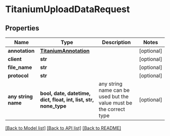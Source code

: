 # TitaniumUploadDataRequest


## Properties
Name | Type | Description | Notes
------------ | ------------- | ------------- | -------------
**annotation** | [**TitaniumAnnotation**](TitaniumAnnotation.md) |  | [optional] 
**client** | **str** |  | [optional] 
**file_name** | **str** |  | [optional] 
**protocol** | **str** |  | [optional] 
**any string name** | **bool, date, datetime, dict, float, int, list, str, none_type** | any string name can be used but the value must be the correct type | [optional]

[[Back to Model list]](../README.md#documentation-for-models) [[Back to API list]](../README.md#documentation-for-api-endpoints) [[Back to README]](../README.md)


